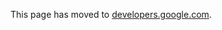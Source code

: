 This page has moved to [developers.google.com](https://developers.google.com/speed/pagespeed/porting).